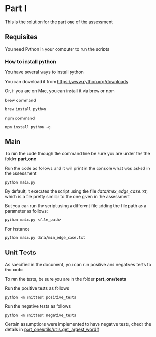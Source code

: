 # Part I
This is the solution for the part one of the assessment

## Requisites
You need Python in your computer to run the scripts

### How to install python
You have several ways to install python

You can download it from https://www.python.org/downloads

Or, if you are on Mac, you can install it via brew or npm

brew command
```
brew install python
```

npm command
```
npm install python -g
```


## Main
To run the code through the command line be sure you are under the the folder **part_one**

Run the code as follows and it will print in the console what was asked in the assessment
```
python main.py
```

By default, it executes the script using the file *data/max_edge_case.txt*,
which is a file pretty similar to the one given in the assessment

But you can run the script using a different file adding the file path as a parameter as follows:
```
python main.py <file_path>
```

For instance
```
python main.py data/min_edge_case.txt
```

## Unit Tests
As specified in the document, you can run positive and negatives tests to the code

To run the tests, be sure you are in the folder **part_one/tests**

Run the positive tests as follows
```
python -m unittest positive_tests
```

Run the negative tests as follows
```
python -m unittest negative_tests
```
Certain assumptions were implemented to have negative tests, check the details in [part_one/utils/utils.get_largest_word()](https://github.com/dalaian/Test/blob/master/part_one/utils/utils.py#L4)